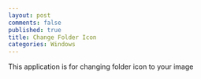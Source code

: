 ```yaml
---
layout: post
comments: false
published: true
title: Change Folder Icon
categories: Windows
---
```

This application is for changing folder icon to your image    